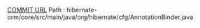 [COMMIT URL](https://github.com/hibernate/hibernate-orm/commit/232a77e5ddfa3eaf59034a7e55fd52debeb0242a)
Path : hibernate-orm/core/src/main/java/org/hibernate/cfg/AnnotationBinder.java